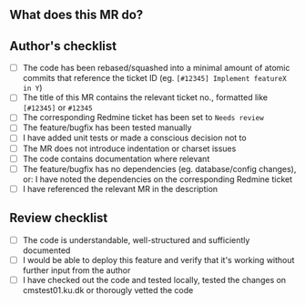 ## What does this MR do?
<!--
Briefly describe what this MR is about.
Examples:
 Adds new document type: MyNewDocumentType
 Fixes js error in <some functionality>
-->


## Author's checklist
<!--
MRs must be marked as WIP until all checkboxes have been filled.
Checkboxes can be pre-filled before submitting the MR by replacing
[ ] with [x],
-->
- [ ] The code has been rebased/squashed into a minimal amount of atomic commits that reference the ticket ID (eg. `[#12345] Implement featureX in Y`)
- [ ] The title of this MR contains the relevant ticket no., formatted like `[#12345]` or `#12345`
- [ ] The corresponding Redmine ticket has been set to `Needs review`
- [ ] The feature/bugfix has been tested manually
- [ ] I have added unit tests or made a conscious decision not to
- [ ] The MR does not introduce indentation or charset issues
- [ ] The code contains documentation where relevant
- [ ] The feature/bugfix has no dependencies (eg. database/config changes), or: I have noted the dependencies on the corresponding Redmine ticket
- [ ] I have referenced the relevant MR in the description

## Review checklist

- [ ] The code is understandable, well-structured and sufficiently documented
- [ ] I would be able to deploy this feature and verify that it's working without further input from the author
- [ ] I have checked out the code and tested locally, tested the changes on cmstest01.ku.dk or thorougly vetted the code
